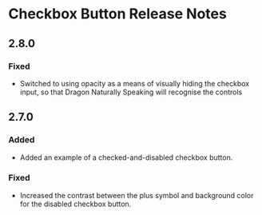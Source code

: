 <!-- Release notes authoring guidelines: http://keepachangelog.com/ -->

# Checkbox Button Release Notes

<!-- ## [Unreleased] -->

## 2.8.0

### Fixed
- Switched to using opacity as a means of visually hiding the checkbox input, so that Dragon Naturally Speaking will recognise the controls

## 2.7.0

### Added

- Added an example of a checked-and-disabled checkbox button.

### Fixed

- Increased the contrast between the plus symbol and background color for the disabled checkbox button.
